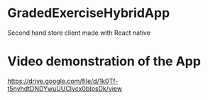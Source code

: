 # GradedExerciseHybridApp
Second hand store client made with React native
# Video demonstration of the App
https://drive.google.com/file/d/1k0Tf-t5nyhdtDNDYwuUUCIycx0bIpsDk/view
